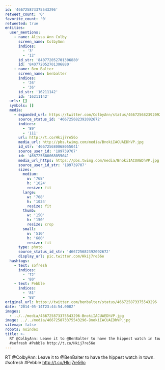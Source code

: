 ```yaml
---
id: '466725873375543296'
retweet_count: '0'
favorite_count: '0'
retweeted: true
entities:
  user_mentions:
    - name: Alissa Ann Colby
      screen_name: ColbyAnn
      indices:
        - '3'
        - '12'
      id_str: '840772052701306880'
      id: '840772052701306880'
    - name: Ben Balter
      screen_name: benbalter
      indices:
        - '26'
        - '36'
      id_str: '16211142'
      id: '16211142'
  urls: []
  symbols: []
  media:
    - expanded_url: https://twitter.com/ColbyAnn/status/466725682392092672/photo/1
      source_status_id: '466725682392092672'
      indices:
        - '89'
        - '111'
      url: http://t.co/Hkij7re56o
      media_url: http://pbs.twimg.com/media/BnokiIACUAEDhVP.jpg
      id_str: '466725680068055041'
      source_user_id: '189739707'
      id: '466725680068055041'
      media_url_https: https://pbs.twimg.com/media/BnokiIACUAEDhVP.jpg
      source_user_id_str: '189739707'
      sizes:
        medium:
          w: '768'
          h: '1024'
          resize: fit
        large:
          w: '768'
          h: '1024'
          resize: fit
        thumb:
          w: '150'
          h: '150'
          resize: crop
        small:
          w: '510'
          h: '680'
          resize: fit
      type: photo
      source_status_id_str: '466725682392092672'
      display_url: pic.twitter.com/Hkij7re56o
  hashtags:
    - text: sofresh
      indices:
        - '72'
        - '80'
    - text: Pebble
      indices:
        - '81'
        - '88'
original_url: https://twitter.com/benbalter/status/466725873375543296
date: '2014-05-14T23:44:54.000Z'
images:
  - ../../media/466725873375543296-BnokiIACUAEDhVP.jpg
image: ../../media/466725873375543296-BnokiIACUAEDhVP.jpg
sitemap: false
robots: noindex
title: >-
  RT @ColbyAnn: Leave it to @BenBalter to have the hippest watch in town.
  #sofresh #Pebble http://t.co/Hkij7re56o
---
```


RT @ColbyAnn: Leave it to @BenBalter to have the hippest watch in town. #sofresh #Pebble http://t.co/Hkij7re56o